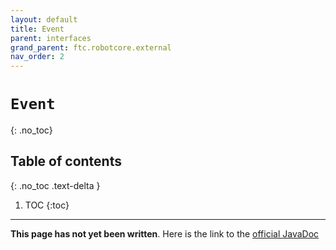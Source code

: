 ```yaml
---
layout: default
title: Event
parent: interfaces
grand_parent: ftc.robotcore.external
nav_order: 2
---
```

# `Event`
{: .no_toc}

## Table of contents
{: .no_toc .text-delta }

1. TOC
{:toc}
---
**This page has not yet been written**. Here is the link to the [official JavaDoc](https://ftctechnh.github.io/ftc_app/doc/javadoc/org/firstinspires/ftc/robotcore/external/Event.html)
        